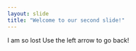 ```yaml
---
layout: slide
title: "Welcome to our second slide!"
---
```

I am so lost
Use the left arrow to go back!

